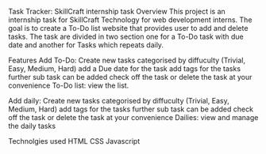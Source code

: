 Task Tracker: SkillCraft internship task
Overview
This project is an internship task for SkillCraft Technology for web development interns. The goal is to create a To-Do list website that provides user to add and delete tasks. The task are divided in two section one for a To-Do task with due date and another for Tasks which repeats daily.

Features
Add To-Do:
Create new tasks categorised by diffuculty (Trivial, Easy, Medium, Hard)
add a Due date for the task
add tags for the tasks
further sub task can be added
check off the task or delete the task at your convenience
To-Do list: view the list.

Add daily:
Create new tasks categorised by diffuculty (Trivial, Easy, Medium, Hard)
add tags for the tasks
further sub task can be added
check off the task or delete the task at your convenience
Dailies: view and manage the daily tasks

Technolgies used
HTML
CSS
Javascript
